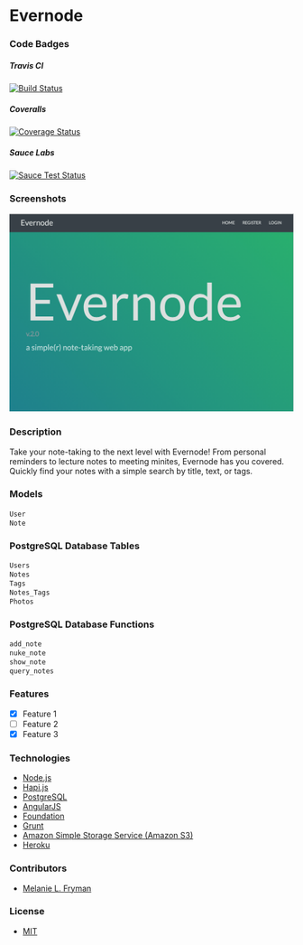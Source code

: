 Evernode
==========

### Code Badges
##### Travis CI
[![Build Status](https://travis-ci.org/mlfryman/evernode.svg)](https://travis-ci.org/mlfryman/evernode)

##### Coveralls
[![Coverage Status](https://coveralls.io/repos/mlfryman/evernode/badge.png)](https://coveralls.io/r/mlfryman/evernode)

##### Sauce Labs
[![Sauce Test Status](https://saucelabs.com/browser-matrix/mlf-evernode.svg)](https://saucelabs.com/u/mlf-evernode)


### Screenshots
![Image1](https://raw.githubusercontent.com/mlfryman/evernode/master/docs/screenshots/evernode_home.png)

### Description
Take your note-taking to the next level with Evernode! From personal reminders to lecture notes to meeting minites, Evernode has you covered. Quickly find your notes with a simple search by title, text, or tags.

### Models
```
User
Note
```

### PostgreSQL Database Tables
```
Users
Notes
Tags
Notes_Tags
Photos
```
### PostgreSQL Database Functions
```
add_note
nuke_note
show_note
query_notes
```

### Features
- [x] Feature 1
- [ ] Feature 2
- [x] Feature 3

### Technologies
- [Node.js](http://nodejs.org/)
- [Hapi.js](http://hapijs.com/)
- [PostgreSQL](http://www.postgresql.org/)
- [AngularJS](https://angularjs.org/)
- [Foundation](http://foundation.zurb.com/)
- [Grunt](http://gruntjs.com/)
- [Amazon Simple Storage Service (Amazon S3)](http://aws.amazon.com/s3/)
- [Heroku](https://www.heroku.com/)

### Contributors
- [Melanie L. Fryman](https://github.com/mlfryman)

### License
- [MIT](LICENSE)
